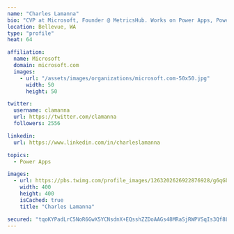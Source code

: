 ```yaml
---
name: "Charles Lamanna"
bio: "CVP at Microsoft, Founder @ MetricsHub. Works on Power Apps, Power Automate, Power Virtual Agent, Common Data Service and Dynamics 365."
location: Bellevue, WA
type: "profile"
heat: 64

affiliation:
  name: Microsoft
  domain: microsoft.com
  images:
    - url: "/assets/images/organizations/microsoft.com-50x50.jpg"
      width: 50
      height: 50

twitter:
  username: clamanna
  url: https://twitter.com/clamanna
  followers: 2556

linkedin:
  url: https://www.linkedin.com/in/charleslamanna

topics:
  - Power Apps

images:
  - url: https://pbs.twimg.com/profile_images/1263202626922876928/g6qGbHZ-_400x400.jpg
    width: 400
    height: 400
    isCached: true
    title: "Charles Lamanna"

secured: "tqoKYPadLrC5NoR6GwX5YCNsdnX+EQsshZZDoAAGs48MRaSjRWPVSqIs3Qf8L4NW7w96gN+NzzieGBJUFMpNQFAaUKxVKR1MzC+YMESD3gGmiqrIRt0vRpJMVs1Du/mFXlmslk5LU/V+uwlzLBMELfU2FD/9H/XjRI4Sh/zEWUNQsvUegAPh91BnmrhPXiUcdiFY/UHvRhSHy5O5b1mZHscomKU1peHkJz0+gjGnJVe9C5yoiCsBvZ/5xsCZ5Zfx1Q5a03Tq5hRNpWGjngOcwwvZthwPEjEhKhiq3KH4JnrBWD/7liQp2G7WXE0To+0i2cEJmFjRtgdJY3f1+VO5QFf2MU4I9PsRd24zRzzrPO4NefXIQhyQfwaENGI7Tizkxw+KqrVQeiCa5d+yqdrziYf8wutV7YX7w72ky6Ze8rI=;Es+4KcFON160lXzNqssDbg=="
---
```


